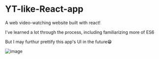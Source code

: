 # YT-like-React-app

A web video-watching website built with react!

I've learned a lot through the process, including familiarizing more of ES6

But I may furthur prettify this app's UI in the future😁

![image](https://user-images.githubusercontent.com/52618403/153735348-8865149e-7cae-4fc2-9776-dc3120b12d95.png)
